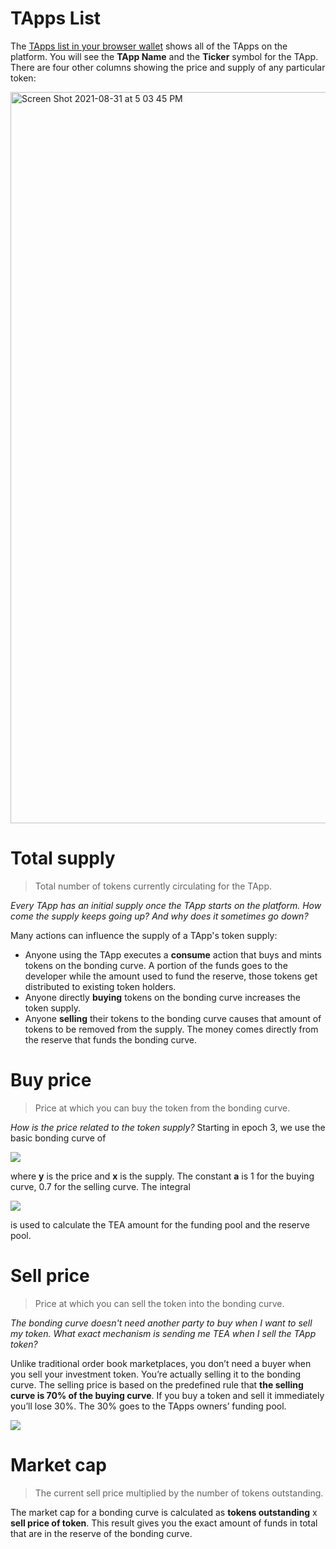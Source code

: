 # TApps List

The [TApps list in your browser wallet](https://wallet.teaproject.org/#/tapps_list) shows all of the TApps on the platform. You will see the **TApp Name** and the **Ticker** symbol for the TApp. There are four other columns showing the price and supply of any particular token:

<img width="1170" alt="Screen Shot 2021-08-31 at 5 03 45 PM" src="https://user-images.githubusercontent.com/86096370/131926213-62236847-6304-48d9-9a3a-2dc659f241df.png">

# Total supply

 > 
 > Total number of tokens currently circulating for the TApp.

*Every TApp has an initial supply once the TApp starts on the platform. How come the supply keeps going up? And why does it sometimes go down?*

Many actions can influence the supply of a TApp's token supply:

* Anyone using the TApp executes a **consume** action that buys and mints tokens on the bonding curve. A portion of the funds goes to the developer while the amount used to fund the reserve, those tokens get distributed to existing token holders.
* Anyone directly **buying** tokens on the bonding curve increases the token supply.
* Anyone **selling** their tokens to the bonding curve causes that amount of tokens to be removed from the supply. The money comes directly from the reserve that funds the bonding curve.

# Buy price

 > 
 > Price at which you can buy the token from the bonding curve.

*How is the price related to the token supply?*
Starting in epoch 3, we use the basic bonding curve of

![](https://miro.medium.com/max/176/1*mKaQYJBvAdLHfjbKZHNBzQ.png)

where **y** is the price and **x** is the supply. The constant **a** is 1 for the buying curve, 0.7 for the selling curve. The integral

![](https://miro.medium.com/max/174/1*o1np50lmOCanIu-5fcWZPw.png)

is used to calculate the TEA amount for the funding pool and the reserve pool.

# Sell price

 > 
 > Price at which you can sell the token into the bonding curve.

*The bonding curve doesn't need another party to buy when I want to sell my token. What exact mechanism is sending me TEA when I sell the TApp token?*

Unlike traditional order book marketplaces, you don’t need a buyer when you sell your investment token. You’re actually selling it to the bonding curve. The selling price is based on the predefined rule that **the selling curve is 70% of the buying curve**. If you buy a token and sell it immediately you’ll lose 30%. The 30% goes to the TApps owners’ funding pool.

![](https://miro.medium.com/max/700/1*eqhPz8WnHke67DY3sU9P-w.png)

# Market cap

 > 
 > The current sell price multiplied by the number of tokens outstanding.

The market cap for a bonding curve is calculated as **tokens outstanding** x **sell price of token**. This result gives you the exact amount of funds in total that are in the reserve of the bonding curve.
